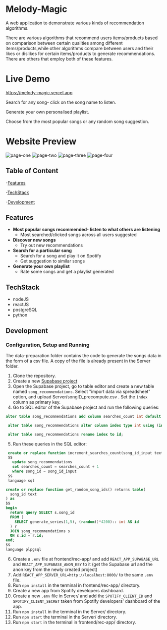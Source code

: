 # Melody-Magic
A web application to demonstrate various kinds of recommendation algorithms. 

There are various algorithms that recommend users items/products based on comparison between certain 
qualities among different items/products,while other algorithms compare between users and their likes 
or dislikes for certain items/products to generate recommendations. There are others that employ both of these features.

# Live Demo
https://melody-magic.vercel.app

Search for any song- click on the song name to listen.

Generate your own personalised playlist.

Choose from the most popular songs or any random song suggestion.


# Website Preview
![page-one](https://user-images.githubusercontent.com/71892789/170827537-f0f7a451-4ae0-4c98-94c7-7b4ac24c41c9.jpg)
![page-two](https://user-images.githubusercontent.com/71892789/170827590-cf0dd531-dad2-461f-84d1-8ef3000ae6e2.jpg)
![page-three](https://user-images.githubusercontent.com/71892789/170827601-56ca85b7-0bea-412a-9054-7c9c13db2b2f.jpg)
![page-four](https://user-images.githubusercontent.com/71892789/170827607-3b341d31-e877-4b61-b2bd-c914f2d987cd.jpg)

## Table of Content
  -[Features](#features)

-[TechStack](#techstack)

-[Development](#development)
## Features
- **Most popular songs recommended- listen to what others are listening**
  - Most searched/clicked songs across all users suggested
- **Discover new songs**
  - Try out new recommendations
- **Search for a particular song**
  - Search for a song and play it on Spotify
  - Get suggestion to similar songs
- **Generate your own playlist**
  - Rate some songs and get a playlist generated
 
 ## TechStack
   - nodeJS
   - reactJS
   - postgreSQL
   - python
 
 ## Development
 ### Configuration, Setup and Running 
  
   The data-preparation folder contains the code to generate the songs data in the form of a csv file. A copy of the file is already present in the Server folder.
   
   1. Clone the repository.
   2. Create a new [Supabase project](https://supabase.com/)
   3. Open the Supabase project, go to table editor and create a new table named `song_recommendations`. Select "import data via spreadsheet" option, and upload Server/songID_precompute.csv . Set the `index` column as primary key.
   4. Go to SQL editor of the Supabase project and run the following queries:
   ```sql
   alter table song_recommendations add column searches_count int default 0;
  ```
  ```sql
   alter table song_recommendations alter column index type int using (index::int);
  ```
  ```sql
   alter table song_recommendations rename index to id;
  ```
    
 5. Run these queries in the SQL editor:
 ```sql   
  create or replace function increment_searches_count(song_id_input text) returns void as 
  $$
    update song_recommendations
    set searches_count = searches_count + 1
    where song_id = song_id_input
  $$
  language sql
```    

```sql   
create or replace function get_random_song_ids() returns table(
  song_id text
) as
$$
begin 
  return query SELECT s.song_id
  FROM (
    SELECT generate_series(1,5), (random()*4200):: int AS id
  ) r
  JOIN song_recommendations s
  ON s.id = r.id;
end;
$$
language plpgsql
 ```
 
 6. Create a `.env` file at frontend/rec-app/ and add `REACT_APP_SUPABASE_URL` and `REACT_APP_SUPABASE_ANON_KEY` to it (get the Supabase url and the anon key
    from the newly created project)
 7. Add `REACT_APP_SERVER_URL=http://localhost:8000/` to the same `.env` file.
 8. Run `npm install` in the terminal in frontend/rec-app/ directory.
 9. Create a new app from Spotify developers dashboard.
 10. Create a new `.env` file in Server/ and add the `SPOTIFY_CLIENT_ID` and `SPOTIFY_CLIENT_SECRET` taken from Spotify developers' dashboard of the app.
 11. Run `npm install` in the terminal in the Server/ directory.
 12. Run `npm start` the terminal in the Server/ directory.
 13. Run `npm start` in the terminal in frontend/rec-app/ directory.
  

